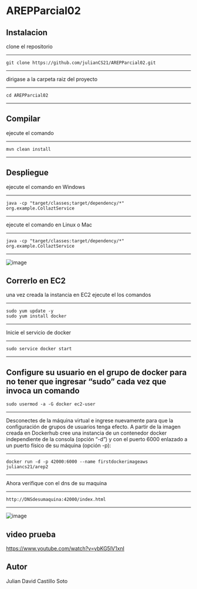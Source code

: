 # AREPParcial02


## Instalacion 

clone el repositorio

---

    git clone https://github.com/julianCS21/AREPParcial02.git

---


dirigase a la carpeta raiz del proyecto


---

    cd AREPParcial02


---

## Compilar


ejecute el comando

---

    mvn clean install

---


## Despliegue


ejecute el comando en Windows

---

    java -cp "target/classes;target/dependency/*" org.example.CollaztService  
  
---

ejecute el comando en Linux o Mac

---

    java -cp "target/classes:target/dependency/*" org.example.CollaztService  

---



![image](https://github.com/julianCS21/AREPParcial02/assets/96396177/b9cafe0d-dce0-4835-a20b-b32168839763)


## Correrlo en EC2


una vez creada la instancia en EC2 ejecute el los comandos 


---

    sudo yum update -y
    sudo yum install docker

---

Inicie el servicio de docker

---

    sudo service docker start
    
---

Configure su usuario en el grupo de docker para no tener que ingresar “sudo” cada vez que invoca un comando
---

    sudo usermod -a -G docker ec2-user
    
---

Desconectes de la máquina virtual e ingrese nuevamente para que la configuración de grupos de usuarios tenga efecto.
A partir de la imagen creada en Dockerhub cree una instancia de un contenedor docker independiente de la consola (opción “-d”) y con el puerto 6000 enlazado a un puerto físico de su máquina (opción -p):


---

    docker run -d -p 42000:6000 --name firstdockerimageaws juliancs21/arep2

---


Ahora verifique con el dns de su maquina


---

    http://DNSdesumaquina:42000/index.html

---





![image](https://github.com/julianCS21/AREPParcial02/assets/96396177/a5a89646-5d26-4f72-a0b4-d7ddc55729c2)


## video prueba


https://www.youtube.com/watch?v=ybKG5lV1xnI


## Autor

Julian David Castillo Soto
